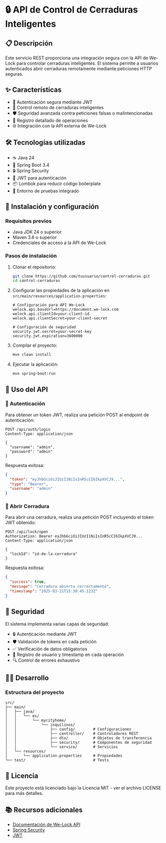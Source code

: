 # 🔒 API de Control de Cerraduras Inteligentes

## 📋 Descripción
Este servicio REST proporciona una integración segura con la API de We-Lock para controlar cerraduras inteligentes. El sistema permite a usuarios autenticados abrir cerraduras remotamente mediante peticiones HTTP seguras.

## ✨ Características
- 🔐 Autenticación segura mediante JWT
- 🔑 Control remoto de cerraduras inteligentes
- 🛡️ Seguridad avanzada contra peticiones falsas o malintencionadas
- 📝 Registro detallado de operaciones
- 🌐 Integración con la API externa de We-Lock

## 🛠️ Tecnologías utilizadas
- ☕ Java 24
- 🍃 Spring Boot 3.4
- 🔒 Spring Security
- 🔖 JWT para autenticación
- 📦 Lombok para reducir código boilerplate
- 🧪 Entorno de pruebas integrado

## 🚀 Instalación y configuración

### Requisitos previos
- Java JDK 24 o superior
- Maven 3.6 o superior
- Credenciales de acceso a la API de We-Lock

### Pasos de instalación
1. Clonar el repositorio:
   ```bash
   git clone https://github.com/tuusuario/control-cerraduras.git
   cd control-cerraduras
   ```

2. Configurar las propiedades de la aplicación en `src/main/resources/application.properties`:
   ```properties
   # Configuración para API We-Lock
   welock.api.baseUrl=https://document.we-lock.com
   welock.api.clientId=your-client-id
   welock.api.clientSecret=your-client-secret
   
   # Configuración de seguridad
   security.jwt.secret=your-secret-key
   security.jwt.expiration=3600000
   ```

3. Compilar el proyecto:
   ```bash
   mvn clean install
   ```

4. Ejecutar la aplicación:
   ```bash
   mvn spring-boot:run
   ```

## 📌 Uso del API

### 🔑 Autenticación

Para obtener un token JWT, realiza una petición POST al endpoint de autenticación:

```http
POST /api/auth/login
Content-Type: application/json

{
  "username": "admin",
  "password": "admin"
}
```

Respuesta exitosa:
```json
{
  "token": "eyJhbGciOiJIUzI1NiIsInR5cCI6IkpXVCJ9...",
  "type": "Bearer",
  "username": "admin"
}
```

### 🚪 Abrir Cerradura

Para abrir una cerradura, realiza una petición POST incluyendo el token JWT obtenido:

```http
POST /api/lock/open
Authorization: Bearer eyJhbGciOiJIUzI1NiIsInR5cCI6IkpXVCJ9...
Content-Type: application/json

{
  "lockId": "id-de-la-cerradura"
}
```

Respuesta exitosa:
```json
{
  "success": true,
  "message": "Cerradura abierta correctamente",
  "timestamp": "2025-03-21T15:30:45.123Z"
}
```

## 🔐 Seguridad

El sistema implementa varias capas de seguridad:
- 🔒 Autenticación mediante JWT
- 🛡️ Validación de tokens en cada petición
- ✅ Verificación de datos obligatorios
- 📝 Registro de usuario y timestamp en cada operación
- 🔍 Control de errores exhaustivo

## 👨‍💻 Desarrollo

### Estructura del proyecto
```
src/
├── main/
│   ├── java/
│   │   └── es/
│   │       └── mycityhome/
│   │           └── inquilinos/
│   │               ├── config/        # Configuraciones
│   │               ├── controller/    # Controladores REST
│   │               ├── dto/           # Objetos de transferencia
│   │               ├── security/      # Componentes de seguridad
│   │               └── service/       # Servicios
│   └── resources/
│       └── application.properties     # Propiedades
└── test/                              # Tests
```

## 📄 Licencia
Este proyecto está licenciado bajo la Licencia MIT - ver el archivo LICENSE para más detalles.

## 📚 Recursos adicionales
- [Documentación de We-Lock API](https://document.we-lock.com)
- [Spring Security](https://spring.io/projects/spring-security)
- [JWT](https://jwt.io/)